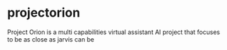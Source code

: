 # projectorion
Project Orion is a multi capabilities virtual assistant AI project that focuses to be as close as jarvis can be
